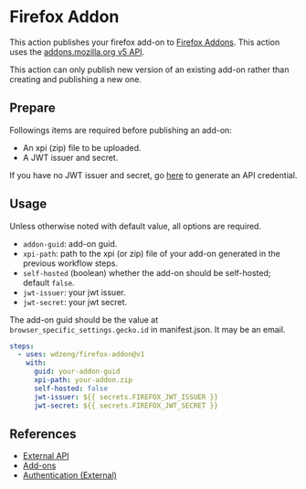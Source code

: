 # Firefox Addon

This action publishes your firefox add-on to [Firefox Addons](https://addons.mozilla.org/). This action uses the [addons.mozilla.org v5 API](https://addons-server.readthedocs.io/en/latest/topics/api/index.html).

This action can only publish new version of an existing add-on rather than creating and publishing a new one.

## Prepare

Followings items are required before publishing an add-on:

- An xpi (zip) file to be uploaded.
- A JWT issuer and secret.

If you have no JWT issuer and secret, go [here](https://addons.mozilla.org/en-US/developers/addon/api/key/) to generate an API credential.

## Usage

Unless otherwise noted with default value, all options are required.

- `addon-guid`: add-on guid.
- `xpi-path`: path to the xpi (or zip) file of your add-on generated in the previous workflow steps.
- `self-hosted` (boolean) whether the add-on should be self-hosted; default `false`.
- `jwt-issuer`: your jwt issuer.
- `jwt-secret`: your jwt secret.

The add-on guid should be the value at `browser_specific_settings.gecko.id` in manifest.json. It may be an email.

```yaml
steps:
  - uses: wdzeng/firefox-addon@v1
    with:
      guid: your-addon-guid
      xpi-path: your-addon.zip
      self-hosted: false
      jwt-issuer: ${{ secrets.FIREFOX_JWT_ISSUER }}
      jwt-secret: ${{ secrets.FIREFOX_JWT_SECRET }}
```

## References

- [External API](https://addons-server.readthedocs.io/en/latest/topics/api/index.html)
- [Add-ons](https://addons-server.readthedocs.io/en/latest/topics/api/addons.html)
- [Authentication (External)](https://addons-server.readthedocs.io/en/latest/topics/api/auth.html#create-a-jwt-for-each-request)
